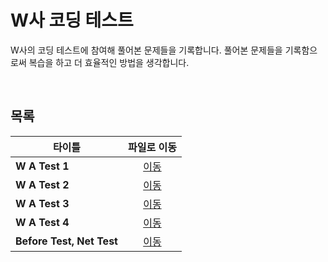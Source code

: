 # W사 코딩 테스트
W사의 코딩 테스트에 참여해 풀어본 문제들을 기록합니다. 풀어본 문제들을 기록함으로써 복습을 하고 더 효율적인 방법을 생각합니다.   

<br/>

## 목록
|타이틀|파일로 이동|
|---|:---:|
|**W A Test 1**|[이동](https://github.com/Hschan2/Algorithm-Study/blob/master/etc/W%EC%82%AC%20%EC%BD%94%EB%94%A9%ED%85%8C%EC%8A%A4%ED%8A%B8/WaTest_1.js)|
|**W A Test 2**|[이동](https://github.com/Hschan2/Algorithm-Study/blob/master/etc/W%EC%82%AC%20%EC%BD%94%EB%94%A9%ED%85%8C%EC%8A%A4%ED%8A%B8/WaTest_2.js)|
|**W A Test 3**|[이동](https://github.com/Hschan2/Algorithm-Study/blob/master/etc/W%EC%82%AC%20%EC%BD%94%EB%94%A9%ED%85%8C%EC%8A%A4%ED%8A%B8/WaTest_3.js)|
|**W A Test 4**|[이동](https://github.com/Hschan2/Algorithm-Study/blob/master/etc/W%EC%82%AC%20%EC%BD%94%EB%94%A9%ED%85%8C%EC%8A%A4%ED%8A%B8/WaTest_4.js)|
|**Before Test, Net Test**|[이동](https://github.com/Hschan2/Algorithm-Study/blob/master/etc/W%EC%82%AC%20%EC%BD%94%EB%94%A9%ED%85%8C%EC%8A%A4%ED%8A%B8/NetTest.js)|